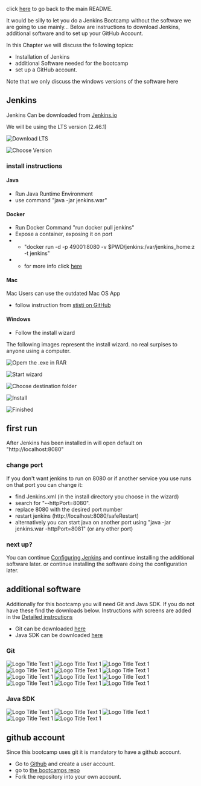 click [here](../README.md) to go back to the main README. 

It would be silly to let you do a Jenkins Bootcamp without the software we are going to use mainly... Below are instructions to download Jenkins, additional software and to set up your GitHub Account.

In this Chapter we will discuss the following topics:

- Installation of Jenkins
- additional Software needed for the bootcamp
- set up a GitHub account.

Note that we only discuss the windows versions of the software here

## Jenkins
Jenkins Can be downloaded from [Jenkins.io](http://www.Jenkins.io)

We will be using the LTS version (2.46.1)

![](/docs/images/Install/install-0.png "Download LTS")

![](/docs/images/Install/install-00.png "Choose Version")


### install instructions

#### Java

- Run Java Runtime Environment
- use command "java -jar jenkins.war"

#### Docker

- Run Docker Command "run docker pull jenkins"
- Expose a container, exposing it on port
- - "docker run -d -p 49001:8080 -v $PWD/jenkins:/var/jenkins_home:z -t jenkins"
- - for more info click [here](https://wiki.jenkins-ci.org/display/JENKINS/Installing+Jenkins+with+Docker)

#### Mac

Mac Users can use the outdated Mac OS App

- follow instruction from [stisti on GitHub](https://github.com/stisti/jenkins-app)

#### Windows

- Follow the install wizard

The following images represent the install wizard. no real surpises to anyone using a computer.

![](/docs/images/Install/install-1.png "Opem the .exe in RAR")

![](/docs/images/Install/install-2.png "Start wizard")

![](/docs/images/Install/install-3.png "Choose destination folder")

![](/docs/images/Install/install-4.png "Install")

![](/docs/images/Install/install-5.png "Finished")


## first run

After Jenkins has been installed in will open default on "http://localhost:8080"

### change port

If you don't want jenkins to run on 8080 or if another service you use runs on that port you can change it:

- find Jenkins.xml (in the install directory you choose in the wizard)
- search for "--httpPort=8080".
- replace 8080 with the desired port number
- restart jenkins (http://localhost:8080/safeRestart)
- alternatively you can start java on another port using "java -jar jenkins.war -httpPort=8081" (or any other port)

### next up?

You can continue [Configuring Jenkins](/docs/Config.md) and continue installing the additional software later. or continue installing the software doing the configuration later.


## additional software
Additionally for this bootcamp you will need Git and Java SDK. If you do not have these find the downloads below. 
Instructions with screens are added in the [Detailed instrcutions](/docs/Install.md)

- Git can be downloaded [here](https://git-scm.com/download/win)
- Java SDK can be downloaded [here](http://www.oracle.com/technetwork/java/javase/downloads/index.html)

### Git

![](/docs/images/Install/git-1.png "Logo Title Text 1")
![](/docs/images/Install/git-2.png "Logo Title Text 1")
![](/docs/images/Install/git-3.png "Logo Title Text 1")   
![](/docs/images/Install/git-4.png "Logo Title Text 1")
![](/docs/images/Install/git-5.png "Logo Title Text 1")
![](/docs/images/Install/git-6.png "Logo Title Text 1")
![](/docs/images/Install/git-7.png "Logo Title Text 1")
![](/docs/images/Install/git-8.png "Logo Title Text 1")
![](/docs/images/Install/git-9.png "Logo Title Text 1")
![](/docs/images/Install/git-10.png "Logo Title Text 1")
![](/docs/images/Install/git-11.png "Logo Title Text 1")
![](/docs/images/Install/git-12.png "Logo Title Text 1")

### Java SDK

![](/docs/images/Install/java-1.png "Logo Title Text 1")
![](/docs/images/Install/java-2.png "Logo Title Text 1")
![](/docs/images/Install/java-3.png "Logo Title Text 1")
![](/docs/images/Install/java-4.png "Logo Title Text 1")
![](/docs/images/Install/Java-5.png "Logo Title Text 1")

## github account
Since this bootcamp uses git it is mandatory to have a github account.
- Go to [Github](www.github.com) and create a user account.
- go to [the bootcamps repo](https://github.com/jeroenschepens/bootcamp-jenkins-example)
- Fork the repository into your own account.